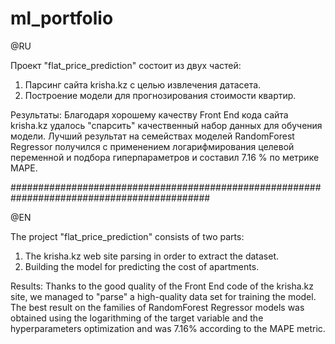# ml_portfolio

@RU

Проект "flat_price_prediction" состоит из двух частей:
1. Парсинг сайта krisha.kz с целью извлечения датасета.
2. Построение модели для прогнозирования стоимости квартир.

Результаты:
Благодаря хорошему качеству Front End кода сайта krisha.kz удалось "спарсить" качественный набор данных для обучения модели.
Лучший результат на семействах моделей RandomForest Regressor получился с применением логарифмирования целевой переменной и подбора гиперпараметров и составил 7.16 % по метрике MAPE.

############################################################################################

@EN

The project "flat_price_prediction" consists of two parts:
1. The krisha.kz web site parsing in order to extract the dataset.
2. Building the model for predicting the cost of apartments.

Results:
Thanks to the good quality of the Front End code of the krisha.kz site, we managed to "parse" a high-quality data set for training the model.
The best result on the families of RandomForest Regressor models was obtained using the logarithming of the target variable and the hyperparameters optimization and was 7.16% according to the MAPE metric.
